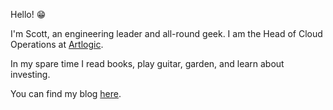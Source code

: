Hello! 😁

I'm Scott, an engineering leader and all-round geek. I am the Head of Cloud Operations at [Artlogic](https://artlogic.net/).

In my spare time I read books, play guitar, garden, and learn about investing.

You can find my blog [here](https://scottedwards.tech/).
